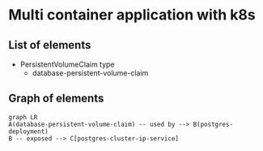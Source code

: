 # Multi container application with k8s

## List of elements
* PersistentVolumeClaim type
  * database-persistent-volume-claim

## Graph of elements
```mermaid
graph LR
A(database-persistent-volume-claim) -- used by --> B(postgres-deployment)
B -- exposed --> C[postgres-cluster-ip-service]
```
